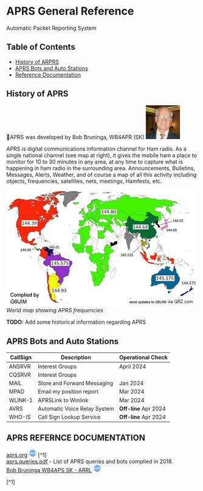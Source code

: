 # APRS General Reference

Automatic Packet Reporting System

## Table of Contents

* [History of ARPRS](./APRS#history)
* [APRS Bots and Auto Stations](./APRS#aprs-bots-and-auto-stations)
* [Reference Documentation](./APRS#aprs-refernce-documentation)

## History of APRS

🫡APRS was developed by Bob  Bruninga, WB4APR (SK) 
<img src="./Images/APRS/BobBruningaHeadshot.png" alt="Bob Bruninga Head Shot"
width="90">

APRS is digital communications information channel for Ham radio. As a single
national channel (see map at right), it gives the mobile ham a place to monitor
for 10 to 30 minutes in any area, at any time to capture what is happening in
ham radio in the surrounding area. Announcements, Bulletins, Messages, Alerts,
Weather, and of course a map of all this activity including objects,
frequencies, satellites, nets, meetings, Hamfests, etc.

![worldwide APRS frequency map](./Images/APRS/APRSVHFworldmapXx.jpg)    
*World map showing APRS frequencies*

**TODO:** Add some historical information regarding APRS

## APRS Bots and Auto Stations

| CallSign | Description | Operational Check |
|---|---|---|
| ANSRVR | Interest Groups | April 2024 |
| CQSRVR | Interest Groups | |
| MAIL | Store and Forward Messaging | Jan 2024 |
| MPAD | Email my position report | Mar 2024 |
| WLINK-1 | APRSLink to Winlink | Mar 2024 |
| AVRS | Automatic Voice Relay System | **Off-line** Apr 2024 |
| WHO-IS | Call Sign Lookup Service | **Off-line** Apr 2024 |

## APRS REFERNCE DOCUMENTATION

[aprs.org](http://www.aprs.org)
<img src="./Images/www.png" width="20" alt="www link"> [^1]  
[aprs.queries.pdf](./Resources/APRS/aprs.queries.pdf) - List of APRS queries
and bots complied in 2018.  
[Bob Bruninga WB4APS SK - ARRL](https://web.archive.org/web/20240120042059/http://www.arrl.org/news/aprs-developer-bob-bruninga-wb4apr-sk)
<img src="./Images/www.png" width="20" alt="www link">

[^1]
